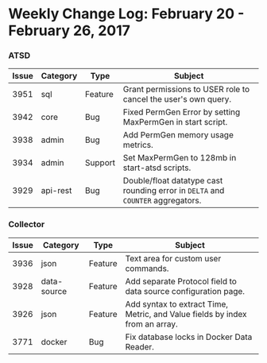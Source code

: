 Weekly Change Log: February 20 - February 26, 2017
==================================================

### ATSD

| Issue| Category    | Type    | Subject                                                                              |
|------|-------------|---------|--------------------------------------------------------------------------------------| 
| 3951 | sql         | Feature | Grant permissions to USER role to cancel the user's own query.                             |
| 3942 | core        | Bug     | Fixed PermGen Error by setting MaxPermGen in start script.                                   |
| 3938 | admin       | Bug     | Add PermGen memory usage metrics.                                     |
| 3934 | admin       | Support | Set MaxPermGen to 128mb in start-atsd scripts.                           |
| 3929 | api-rest    | Bug     | Double/float datatype cast rounding error in `DELTA` and `COUNTER` aggregators. |

### Collector

| Issue| Category    | Type    | Subject                                                                              |
|------|-------------|---------|--------------------------------------------------------------------------------------| 
| 3936 | json        | Feature | Text area for custom user commands.                                    |
| 3928 | data-source | Feature | Add separate Protocol field to data source configuration page. |
| 3926 | json        | Feature | Add syntax to extract Time, Metric, and Value fields by index from an array. |
| 3771 | docker      | Bug     | Fix database locks in Docker Data Reader.                                        |

